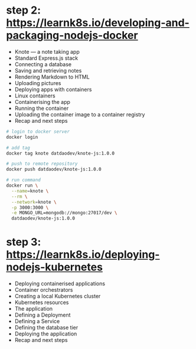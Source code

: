 # step 2: https://learnk8s.io/developing-and-packaging-nodejs-docker
 - Knote — a note taking app
 - Standard Express.js stack
 - Connecting a database
 - Saving and retrieving notes
 - Rendering Markdown to HTML
 - Uploading pictures
 - Deploying apps with containers
 - Linux containers
 - Containerising the app
 - Running the container
 - Uploading the container image to a container registry
 - Recap and next steps

```bash
# login to docker server
docker login

# add tag
docker tag knote datdaodev/knote-js:1.0.0

# push to remote repository
docker push datdaodev/knote-js:1.0.0

# run command
docker run \
  --name=knote \
  --rm \
  --network=knote \
  -p 3000:3000 \
  -e MONGO_URL=mongodb://mongo:27017/dev \
  datdaodev/knote-js:1.0.0

```
# step 3: https://learnk8s.io/deploying-nodejs-kubernetes
 - Deploying containerised applications
 - Container orchestrators
 - Creating a local Kubernetes cluster
 - Kubernetes resources
 - The application
 - Defining a Deployment
 - Defining a Service
 - Defining the database tier
 - Deploying the application
 - Recap and next steps
 ```bash

 ```

